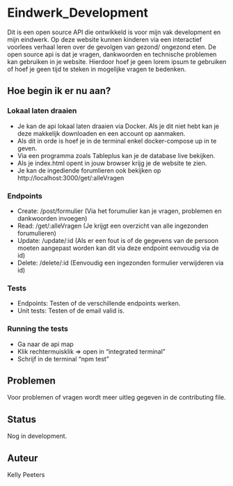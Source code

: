 # Eindwerk_Development

Dit is een open source API die ontwikkeld is voor mijn vak development en mijn eindwerk. Op deze website kunnen kinderen via een interactief voorlees verhaal leren over de gevolgen van gezond/ ongezond eten. De open source api is dat je vragen, dankwoorden en technische problemen kan gebruiken in je website. Hierdoor hoef je geen lorem ipsum te gebruiken of hoef je geen tijd te steken in mogelijke vragen te bedenken.

## Hoe begin ik er nu aan?
### Lokaal laten draaien
- Je kan de api lokaal laten draaien via Docker. Als je dit niet hebt kan je deze makkelijk downloaden en een account op aanmaken.
- Als dit in orde is hoef je in de terminal enkel docker-compose up in te geven.
- Via een programma zoals Tableplus kan je de database live bekijken.
- Als je index.html opent in jouw browser krijg je de website te zien.
- Je kan de ingediende forumlieren ook bekijken op http://localhost:3000/get/:alleVragen

### Endpoints
- Create: /post/formulier (Via het forumulier kan je vragen, problemen en dankwoorden invoegen)
- Read: /get/:alleVragen (Je krijgt een overzicht van alle ingezonden forumulieren)
- Update: /update/:id (Als er een fout is of de gegevens van de persoon moeten aangepast worden kan dit via deze endpoint eenvoudig via de id)
- Delete: /delete/:id (Eenvoudig een ingezonden formulier verwijderen via id)

### Tests
- Endpoints: Testen of de verschillende endpoints werken.
- Unit tests: Testen of de email valid is.

### Running the tests
- Ga naar de api map
- Klik rechtermuisklik => open in “integrated terminal”
- Schrijf in de terminal “npm test”

## Problemen
Voor problemen of vragen wordt meer uitleg gegeven in de contributing file.

## Status
Nog in development.

## Auteur
Kelly Peeters